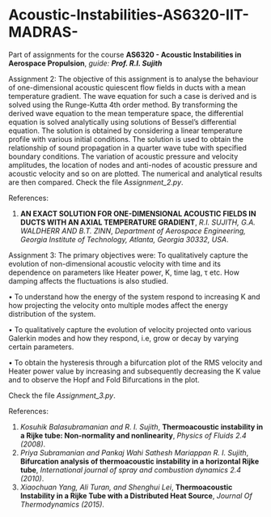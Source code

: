 # Acoustic-Instabilities-AS6320-IIT-MADRAS-
Part of assignments for the course **AS6320 - Acoustic Instabilities in Aerospace Propulsion**, *guide:* ***Prof. R.I. Sujith***

Assignment 2:
The objective of this assignment is to analyse the behaviour of one-dimensional acoustic quiescent flow
fields in ducts with a mean temperature gradient. The wave equation for such a case is derived and is
solved using the Runge-Kutta 4th order method. By transforming the derived wave equation to the mean
temperature space, the differential equation is solved analytically using solutions of Bessel’s differential
equation. The solution is obtained by considering a linear temperature profile with various initial conditions.
The solution is used to obtain the relationship of sound propagation in a quarter wave tube with specified
boundary conditions. The variation of acoustic pressure and velocity amplitudes, the location of nodes and
anti-nodes of acoustic pressure and acoustic velocity and so on are plotted. The numerical and analytical
results are then compared. Check the file *Assignment_2.py*.

References:
1) **AN EXACT SOLUTION FOR ONE-DIMENSIONAL ACOUSTIC FIELDS IN DUCTS WITH AN AXIAL TEMPERATURE GRADIENT**, *R.I. SUJITH, G.A. WALDHERR AND B.T. ZINN*, *Department of Aerospace Engineering, Georgia Institute of Technology, Atlanta, Georgia 30332, USA*.

Assignment 3:
The primary objectives were:
To qualitatively capture the evolution of non-dimensional acoustic velocity with time and its dependence
on parameters like Heater power, K, time lag, τ etc. How damping affects the fluctuations is also studied.

• To understand how the energy of the system respond to increasing K and how projecting the velocity onto
multiple modes affect the energy distribution of the system.

• To qualitatively capture the evolution of velocity projected onto various Galerkin modes and how they
respond, i.e, grow or decay by varying certain parameters.

• To obtain the hysteresis through a bifurcation plot of the RMS velocity and Heater power value by
increasing and subsequently decreasing the K value and to observe the Hopf and Fold Bifurcations in the
plot.

Check the file *Assignment_3.py*.

References:
1) *Kosuhik Balasubramanian and R. I. Sujith*, **Thermoacoustic instability in a Rijke tube: Non-normality
and nonlinearity**, *Physics of Fluids 2.4 (2008)*.
2) *Priya Subramanian and Pankaj Wahi Sathesh Mariappan R. I. Sujith*, **Bifurcation analysis of thermoacoustic instability in a horizontal Rijke tube**,  *International journal of spray and combustion dynamics 2.4
(2010)*.
3) *Xiaochuan Yang, Ali Turan, and Shenghui Lei*, **Thermoacoustic Instability in a Rijke Tube with a Distributed Heat Source**, *Journal Of Thermodynamics (2015)*.



